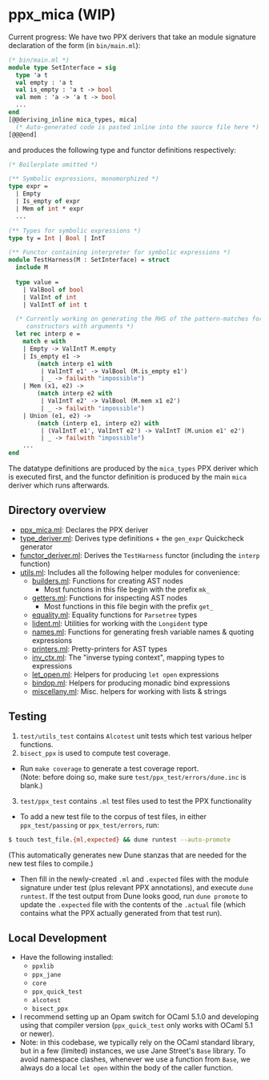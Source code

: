# ppx_mica (WIP)

Current progress:
We have two PPX derivers that take an module signature declaration of the form 
(in `bin/main.ml`):
```ocaml
(* bin/main.ml *)
module type SetInterface = sig
  type 'a t 
  val empty : 'a t
  val is_empty : 'a t -> bool
  val mem : 'a -> 'a t -> bool
  ...
end
[@@deriving_inline mica_types, mica] 
  (* Auto-generated code is pasted inline into the source file here *)
[@@@end]
```
and produces the following type and functor definitions respectively:
```ocaml 
(* Boilerplate omitted *)

(** Symbolic expressions, monomorphized *)
type expr =
  | Empty
  | Is_empty of expr
  | Mem of int * expr
  ...

(** Types for symbolic expressions *)
type ty = Int | Bool | IntT 

(** Functor containing interpreter for symbolic expressions *)
module TestHarness(M : SetInterface) = struct 
  include M 
  
  type value = 
    | ValBool of bool 
    | ValInt of int 
    | ValIntT of int t

  (* Currently working on generating the RHS of the pattern-matches for 
     constructors with arguments *)
  let rec interp e =
    match e with
    | Empty -> ValIntT M.empty
    | Is_empty e1 ->
        (match interp e1 with
         | ValIntT e1' -> ValBool (M.is_empty e1')
         | _ -> failwith "impossible")
    | Mem (x1, e2) ->
        (match interp e2 with
         | ValIntT e2' -> ValBool (M.mem x1 e2')
         | _ -> failwith "impossible")
    | Union (e1, e2) ->
        (match (interp e1, interp e2) with
         | (ValIntT e1', ValIntT e2') -> ValIntT (M.union e1' e2')
         | _ -> failwith "impossible")
    ...
end 
```
The datatype definitions are produced by the `mica_types` PPX deriver 
which is executed first, and the functor definition is produced by 
the main `mica` deriver which runs afterwards. 

## Directory overview
- [ppx_mica.ml](./lib/ppx_mica.ml): Declares the PPX deriver
- [type_deriver.ml](./lib/type_deriver.ml): Derives type definitions + the `gen_expr` Quickcheck generator
- [functor_deriver.ml](./lib/functor_deriver.ml): Derives the `TestHarness` functor (including the `interp` function)
- [utils.ml](./lib/utils.ml): Includes all the following helper modules for convenience:
  - [builders.ml](./lib/builders.ml): Functions for creating AST nodes
    - Most functions in this file begin with the prefix `mk_` 
  - [getters.ml](./lib/getters.ml): Functions for inspecting AST nodes
    - Most functions in this file begin with the prefix `get_`
  - [equality.ml](./lib/equality.ml): Equality functions for `Parsetree` types 
  - [lident.ml](./lib/lident.ml): Utilities for working with the `Longident` type
  - [names.ml](./lib/names.ml): Functions for generating fresh variable names & quoting expressions
  - [printers.ml](./lib/printers.ml): Pretty-printers for AST types
  - [inv_ctx.ml](./lib/inv_ctx.ml): The "inverse typing context", mapping types to expressions
  - [let_open.ml](./lib/let_open.ml): Helpers for producing `let open` expressions
  - [bindop.ml](./lib/bindop.ml): Helpers for producing monadic bind expressions
  - [miscellany.ml](./lib/miscellany.ml): Misc. helpers for working with lists & strings


## Testing 
1. `test/utils_test` contains `Alcotest` unit tests which test various helper functions.
2. `bisect_ppx` is used to compute test coverage.
- Run `make coverage` to generate a test coverage report.       
(Note: before doing so, make sure `test/ppx_test/errors/dune.inc` is blank.)
3. `test/ppx_test` contains `.ml` test files used to test the PPX functionality
- To add a new test file to the corpus of test files, in either `ppx_test/passing` 
or `ppx_test/errors`, run:
```bash
$ touch test_file.{ml,expected} && dune runtest --auto-promote
```
(This automatically generates new Dune stanzas that are needed for 
the new test files to compile.)
- Then fill in the newly-created `.ml` and `.expected` files with the 
module signature under test (plus relevant PPX annotations), 
and execute `dune runtest`. If the test output from Dune looks good, 
run `dune promote` to update the `.expected` file with the contents 
of the `.actual` file (which contains what the PPX actually generated from that test run). 

## Local Development
- Have the following installed:
  - `ppxlib`
  - `ppx_jane`
  - `core`
  - `ppx_quick_test`
  - `alcotest`
  - `bisect_ppx`
- I recommend setting up an Opam switch for OCaml 5.1.0 and developing using 
  that compiler version (`ppx_quick_test` only works with OCaml 5.1 or newer). 
- Note: in this codebase, we typically rely on the OCaml standard library, 
  but in a few (limited) instances, we use Jane Street's `Base` library. 
  To avoid namespace clashes, whenever we use a function from `Base`, 
  we always do a local `let open` within the body of the caller function.

